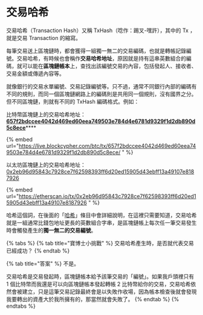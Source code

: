# 交易哈希

交易哈希（Transaction Hash）又稱 TxHash（唸作：踢叉-嘿許），其中的 Tx ，就是交易 Transaction 的縮寫。

每筆交易送上區塊鏈時，都會獲得一組獨一無二的交易編碼，也就是轉帳記錄編號。交易哈希，有時候也會稱作**交易哈希地址**，原因就是持有這串英數組合的編碼，就可以能在**區塊鏈帳本**上，查找出該編號交易的內容，包括發起人、接收者、交易金額或傳遞內容等。

就像銀行的交易水單編號、交易記錄編號等。只不過，通常不同銀行內部的編碼有不同的規則，而同一個區塊鏈網路上的編碼則是共用同一個規則，沒有國界之分。但不同區塊鏈，則就有不同的 TxHash 編碼格式。例如：

比特幣區塊鏈上的交易哈希地址：  
[**657f2bdccee4042d469ed60eea749503e784d4e6781d9329f1d2db890d5c8ece**](https://live.blockcypher.com/btc/tx/657f2bdccee4042d469ed60eea749503e784d4e6781d9329f1d2db890d5c8ece/)\*\*\*\*

{% embed url="https://live.blockcypher.com/btc/tx/657f2bdccee4042d469ed60eea749503e784d4e6781d9329f1d2db890d5c8ece/ " %}

以太坊區塊鏈上的交易哈希地址：[0x2eb96d95843c7928ce7f62598393ff6d20ed15905d43ebff13a49107e8187926](https://etherscan.io/tx/0x2eb96d95843c7928ce7f62598393ff6d20ed15905d43ebff13a49107e8187926)

{% embed url="https://etherscan.io/tx/0x2eb96d95843c7928ce7f62598393ff6d20ed15905d43ebff13a49107e8187926 " %}

哈希這個詞，在後面的「[哈希](../../wa/ha-xi-zhi.md)」條目中會詳細說明，在這裡只需要知道，交易哈希就是一組通常比錢包地址更長的英數組合字串，是區塊鏈帳上每次任一筆交易發生時會觸發產生的**獨一無二的交易編號**。

{% tabs %}
{% tab title="寶博士小挑戰" %}
交易哈希產生時，是否就代表交易已經成功？
{% endtab %}

{% tab title="答案" %}
不是。

交易哈希是交易發起時，區塊鏈帳本給予該筆交易的「編號」。如果我戶頭裡只有 1 個比特幣而我還是可以向區塊鏈帳本發起轉帳 2 比特幣給你的交易，交易哈希依然會被建立，只是這筆交易記錄最終會是以失敗作收場，因為帳本檢查後就會發現我要轉出的資產大於我所擁有的，那當然就會失敗了。
{% endtab %}
{% endtabs %}

